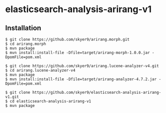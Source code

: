 # elasticsearch-analysis-arirang-v1

## Installation

    $ git clone https://github.com/skyer9/arirang.morph.git
    $ cd arirang.morph
    $ mvn package
    $ mvn install:install-file -Dfile=target/arirang-morph-1.0.0.jar -DpomFile=pom.xml

    $ git clone https://github.com/skyer9/arirang.lucene-analyzer-v4.git
    $ cd arirang.lucene-analyzer-v4
    $ mvn package
    $ mvn install:install-file -Dfile=target/arirang-analyzer-4.7.2.jar -DpomFile=pom.xml

    $ git clone https://github.com/skyer9/elasticsearch-analysis-arirang-v1.git
    $ cd elasticsearch-analysis-arirang-v1
    $ mvn package
